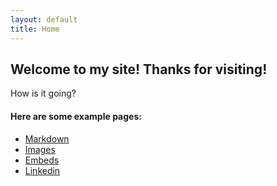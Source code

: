 ```yaml
---
layout: default
title: Home
---
```


## Welcome to my site! Thanks for visiting!
How is it going?


#### Here are some example pages:

- [Markdown](02-markdown-examples)
- [Images](03-images-examples)
- [Embeds](04-embeds-examples)
- [Linkedin](https://www.linkedin.com/in/natalieblunt/)

